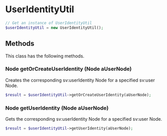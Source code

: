 # UserIdentityUtil

```php
// Get an instance of UserIdentityUtil
$userIdentityUtil = new UserIdentityUtil();
```


## Methods
This class has the following methods.


### Node getOrCreateUserIdentity (Node aUserNode)
Creates the corresponding sv:userIdentity Node for a specified sv:user Node.

```php
$result = $userIdentityUtil->getOrCreateUserIdentity(aUserNode);
```


### Node getUserIdentity (Node aUserNode)
Gets the corresponding sv:userIdentity Node for a specified sv:user Node.

```php
$result = $userIdentityUtil->getUserIdentity(aUserNode);
```

